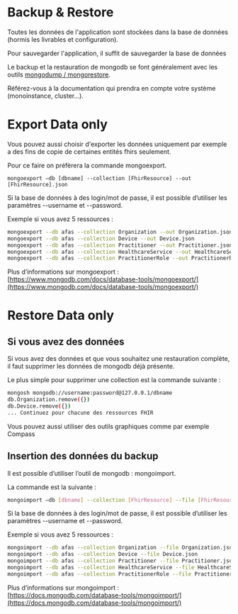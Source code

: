 # Backup & Restore

Toutes les données de l'application sont stockées dans la base de données (hormis les livrables et configuration).

Pour sauvegarder l'application, il suffit de sauvegarder la base de données

Le backup et la restauration de mongodb se font généralement avec les
outils [mongodump / mongorestore](https://www.mongodb.com/docs/database-tools/mongodump/).

Référez-vous à la documentation qui prendra en compte votre système (monoinstance, cluster...).

# Export Data only

Vous pouvez aussi choisir d'exporter les données uniquement par exemple a des fins de copie de certaines entités fhirs
seulement.

Pour ce faire on préfèrera la commande mongoexport.

```
mongoexport –db [dbname] --collection [FhirResource] --out [FhirResource].json
```

Si la base de données à des login/mot de passe, il est possible d’utiliser les paramètres --username et --password.

Exemple si vous avez 5 ressources :

```bash
mongoexport --db afas --collection Organization --out Organization.json
mongoexport --db afas --collection Device --out Device.json
mongoexport --db afas --collection Practitioner --out Practitioner.json
mongoexport --db afas --collection HealthcareService --out HealthcareService.json
mongoexport --db afas --collection PractitionerRole --out PractitionerRole.json
```

Plus d’informations sur
mongoexport : [https://www.mongodb.com/docs/database-tools/mongoexport/](https://www.mongodb.com/docs/database-tools/mongoexport/)

# Restore Data only

## Si vous avez des données

Si vous avez des données et que vous souhaitez une restauration complète, il faut supprimer les données de mongodb déjà
présente.

Le plus simple pour supprimer une collection est la commande suivante :

```bash
mongosh mongodb://username:password@127.0.0.1/dbname
db.Organization.remove({})
db.Device.remove({})
... Continuez pour chacune des ressources FHIR
```

Vous pouvez aussi utiliser des outils graphiques comme par exemple Compass

## Insertion des données du backup

Il est possible d’utiliser l’outil de mongodb : mongoimport.

La commande est la suivante :

```bash
mongoimport –db [dbname] --collection [FhirResource] --file [FhirResource].json
```

Si la base de données à des login/mot de passe, il est possible d’utiliser les paramètres --username et --password.

Exemple si vous avez 5 ressources :

```bash
mongoimport --db afas --collection Organization --file Organization.json
mongoimport --db afas --collection Device --file Device.json
mongoimport --db afas --collection Practitioner --file Practitioner.json
mongoimport --db afas --collection HealthcareService --file HealthcareService.json
mongoimport --db afas --collection PractitionerRole --file PractitionerRole.json
```

Plus d’informations sur
mongoimport : [https://docs.mongodb.com/database-tools/mongoimport/](https://docs.mongodb.com/database-tools/mongoimport/)


